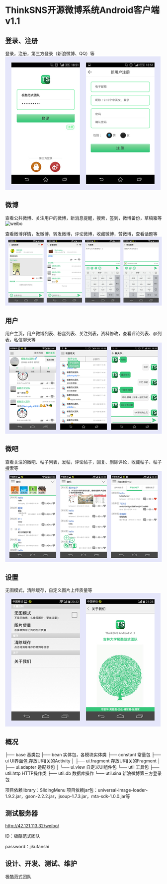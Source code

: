 ﻿ThinkSNS开源微博系统Android客户端v1.1 
=====================================

登录、注册
----------

登录，注册，第三方登录（新浪微博、QQ）等
![login][1]

微博
----

查看公共微博、关注用户的微博，新消息提醒，搜索，签到，微博备份，草稿箱等
![weibo][2]

查看微博详情，发微博，转发微博，评论微博，收藏微博，赞微博，查看话题等
![weibo_detail][3]

用户
----

用户主页，用户微博列表、粉丝列表、关注列表，资料修改，查看评论列表、@列表，私信聊天等
![user][4]

微吧
----

查看关注的微吧、帖子列表，发帖，评论帖子，回复、删除评论，收藏帖子、帖子搜索等
![weiba][5]

设置
----

无图模式，清除缓存，自定义图片上传质量等
![settings][6]


概况
-----

├── base              基类包
├── bean              实体包，各模块实体类
├── constant          常量包
├── ui                UI界面包,存放UI相关的Activity
│   ├── ui.fragment  存放UI相关的Fragment
│   ├── ui.adapter   适配器包
│   └── ui.view      自定义UI组件包
└── util              工具包
     ├── util.http    HTTP操作类
     ├── util.db      数据库操作
     └── util.sina    新浪微博第三方登录包

项目依赖library：SlidingMenu
项目依赖jar包：universal-image-loader-1.9.2.jar，gson-2.2.2.jar，jsoup-1.7.3.jar，mta-sdk-1.0.0.jar等

测试服务器
----------

http://42.121.113.32/weibo/

ID：极酷范式团队

password：jikufanshi

设计、开发、测试、维护
----------------------

极酷范式团队



 [1]:https://github.com/lien1992/geek/raw/master/docs/login.jpg
 [2]:https://github.com/lien1992/geek/raw/master/docs/weibo.jpg
 [3]:https://github.com/lien1992/geek/raw/master/docs/weibo_detail.jpg
 [4]:https://github.com/lien1992/geek/raw/master/docs/user.jpg
 [5]:https://github.com/lien1992/geek/raw/master/docs/weiba.jpg
 [6]:https://github.com/lien1992/geek/raw/master/docs/settings.jpg
